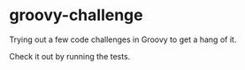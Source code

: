 # groovy-challenge
Trying out a few code challenges in Groovy to get a hang of it.

Check it out by running the tests.
